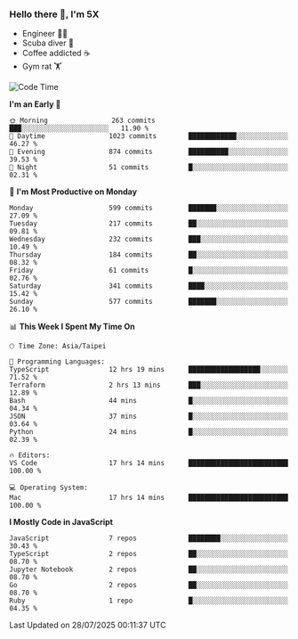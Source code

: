 ### Hello there 👋, I'm 5X

* Engineer 👨‍💻
* Scuba diver 🤿
* Coffee addicted ☕️
* Gym rat 🏋️

<!--START_SECTION:waka-->
![Code Time](http://img.shields.io/badge/Code%20Time-1%2C783%20hrs%2024%20mins-blue)

**I'm an Early 🐤** 

```text
🌞 Morning                263 commits         ███░░░░░░░░░░░░░░░░░░░░░░   11.90 % 
🌆 Daytime                1023 commits        ████████████░░░░░░░░░░░░░   46.27 % 
🌃 Evening                874 commits         ██████████░░░░░░░░░░░░░░░   39.53 % 
🌙 Night                  51 commits          █░░░░░░░░░░░░░░░░░░░░░░░░   02.31 % 
```
📅 **I'm Most Productive on Monday** 

```text
Monday                   599 commits         ███████░░░░░░░░░░░░░░░░░░   27.09 % 
Tuesday                  217 commits         ██░░░░░░░░░░░░░░░░░░░░░░░   09.81 % 
Wednesday                232 commits         ███░░░░░░░░░░░░░░░░░░░░░░   10.49 % 
Thursday                 184 commits         ██░░░░░░░░░░░░░░░░░░░░░░░   08.32 % 
Friday                   61 commits          █░░░░░░░░░░░░░░░░░░░░░░░░   02.76 % 
Saturday                 341 commits         ████░░░░░░░░░░░░░░░░░░░░░   15.42 % 
Sunday                   577 commits         ███████░░░░░░░░░░░░░░░░░░   26.10 % 
```


📊 **This Week I Spent My Time On** 

```text
🕑︎ Time Zone: Asia/Taipei

💬 Programming Languages: 
TypeScript               12 hrs 19 mins      ██████████████████░░░░░░░   71.52 % 
Terraform                2 hrs 13 mins       ███░░░░░░░░░░░░░░░░░░░░░░   12.89 % 
Bash                     44 mins             █░░░░░░░░░░░░░░░░░░░░░░░░   04.34 % 
JSON                     37 mins             █░░░░░░░░░░░░░░░░░░░░░░░░   03.64 % 
Python                   24 mins             █░░░░░░░░░░░░░░░░░░░░░░░░   02.39 % 

🔥 Editors: 
VS Code                  17 hrs 14 mins      █████████████████████████   100.00 % 

💻 Operating System: 
Mac                      17 hrs 14 mins      █████████████████████████   100.00 % 
```

**I Mostly Code in JavaScript** 

```text
JavaScript               7 repos             ████████░░░░░░░░░░░░░░░░░   30.43 % 
TypeScript               2 repos             ██░░░░░░░░░░░░░░░░░░░░░░░   08.70 % 
Jupyter Notebook         2 repos             ██░░░░░░░░░░░░░░░░░░░░░░░   08.70 % 
Go                       2 repos             ██░░░░░░░░░░░░░░░░░░░░░░░   08.70 % 
Ruby                     1 repo              █░░░░░░░░░░░░░░░░░░░░░░░░   04.35 % 
```




 Last Updated on 28/07/2025 00:11:37 UTC
<!--END_SECTION:waka-->
